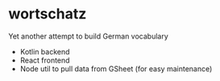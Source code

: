 # wortschatz

Yet another attempt to build German vocabulary

- Kotlin backend
- React frontend
- Node util to pull data from GSheet (for easy maintenance)
